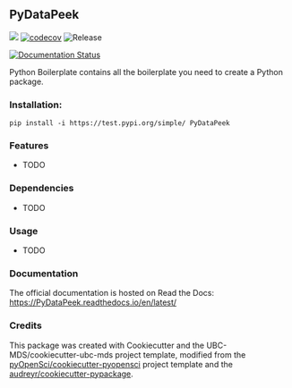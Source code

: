 ## PyDataPeek 

![](https://github.com/mirohu/PyDataPeek/workflows/build/badge.svg) [![codecov](https://codecov.io/gh/mirohu/foocat/branch/master/graph/badge.svg)](https://codecov.io/gh/mirohu/PyDataPeek) ![Release](https://github.com/mirohu/PyDataPeek/workflows/Release/badge.svg)

[![Documentation Status](https://readthedocs.org/projects/PyDataPeek/badge/?version=latest)](https://PyDataPeek.readthedocs.io/en/latest/?badge=latest)

Python Boilerplate contains all the boilerplate you need to create a Python package.

### Installation:

```
pip install -i https://test.pypi.org/simple/ PyDataPeek
```

### Features
- TODO

### Dependencies

- TODO

### Usage

- TODO

### Documentation
The official documentation is hosted on Read the Docs: <https://PyDataPeek.readthedocs.io/en/latest/>

### Credits
This package was created with Cookiecutter and the UBC-MDS/cookiecutter-ubc-mds project template, modified from the [pyOpenSci/cookiecutter-pyopensci](https://github.com/pyOpenSci/cookiecutter-pyopensci) project template and the [audreyr/cookiecutter-pypackage](https://github.com/audreyr/cookiecutter-pypackage).
